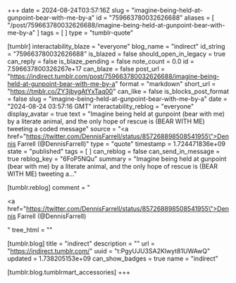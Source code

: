 +++
date = 2024-08-24T03:57:16Z
slug = "imagine-being-held-at-gunpoint-bear-with-me-by-a"
id = "759663780032626688"
aliases = [ "/post/759663780032626688/imagine-being-held-at-gunpoint-bear-with-me-by-a" ]
tags = [ ]
type = "tumblr-quote"

[tumblr]
interactability_blaze = "everyone"
blog_name = "indirect"
id_string = "759663780032626688"
is_blazed = false
should_open_in_legacy = true
can_reply = false
is_blaze_pending = false
note_count = 0.0
id = 7.596637800326267e+17
can_blaze = false
post_url = "https://indirect.tumblr.com/post/759663780032626688/imagine-being-held-at-gunpoint-bear-with-me-by-a"
format = "markdown"
short_url = "https://tmblr.co/ZY3jbygAtYxTaq00"
can_like = false
is_blocks_post_format = false
slug = "imagine-being-held-at-gunpoint-bear-with-me-by-a"
date = "2024-08-24 03:57:16 GMT"
interactability_reblog = "everyone"
display_avatar = true
text = "Imagine being held at gunpoint (bear with me) by a literate animal, and the only hope of rescue is (BEAR WITH ME) tweeting a coded message"
source = "<a href=\"https://twitter.com/DennisFarrell/status/857268898508541955\">Dennis Farrell (@DennisFarrell)</a>"
type = "quote"
timestamp = 1.724471836e+09
state = "published"
tags = [ ]
can_reblog = false
can_send_in_message = true
reblog_key = "6FoP5NQu"
summary = "Imagine being held at gunpoint (bear with me) by a literate animal, and the only hope of rescue is (BEAR WITH ME) tweeting a..."

[tumblr.reblog]
comment = "<p><a href=\"https://twitter.com/DennisFarrell/status/857268898508541955\">Dennis Farrell (@DennisFarrell)</a></p>"
tree_html = ""

[tumblr.blog]
title = "indirect"
description = ""
url = "https://indirect.tumblr.com/"
uuid = "t:PgyUJU3SA2Klwyt81UWAwQ"
updated = 1.738205153e+09
can_show_badges = true
name = "indirect"

[tumblr.blog.tumblrmart_accessories]
+++

